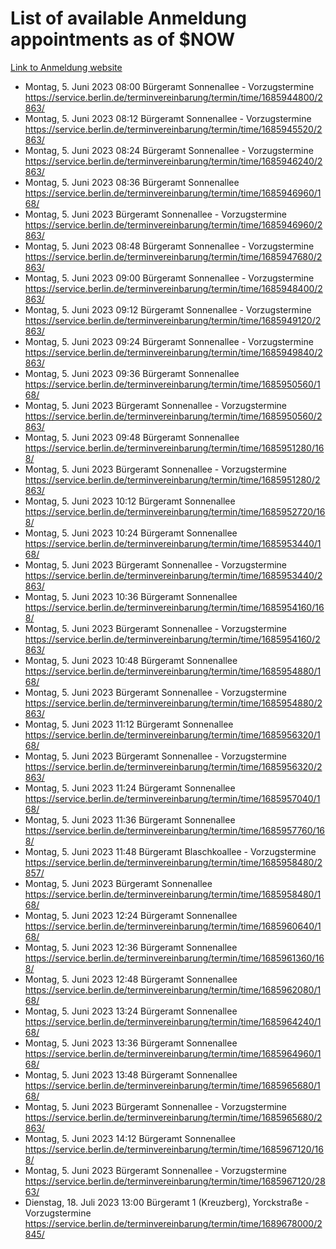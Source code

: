 # List of available Anmeldung appointments as of $NOW
[Link to Anmeldung website](https://service.berlin.de/terminvereinbarung/termin/tag.php?termin=1&anliegen[]=120686&dienstleisterlist=122210,122217,327316,122219,327312,122227,327314,122231,327346,122243,327348,122254,122252,329742,122260,329745,122262,329748,122271,327278,122273,327274,122277,327276,330436,122280,327294,122282,327290,122284,327292,122291,327270,122285,327266,122286,327264,122296,327268,150230,329760,122297,327286,122294,327284,122312,329763,122314,329775,122304,327330,122311,327334,122309,327332,317869,122281,327352,122279,329772,122283,122276,327324,122274,327326,122267,329766,122246,327318,122251,327320,122257,327322,122208,327298,122226,327300&herkunft=http%3A%2F%2Fservice.berlin.de%2Fdienstleistung%2F120686%2F)
- Montag, 5. Juni 2023 08:00 Bürgeramt Sonnenallee - Vorzugstermine https://service.berlin.de/terminvereinbarung/termin/time/1685944800/2863/
- Montag, 5. Juni 2023 08:12 Bürgeramt Sonnenallee - Vorzugstermine https://service.berlin.de/terminvereinbarung/termin/time/1685945520/2863/
- Montag, 5. Juni 2023 08:24 Bürgeramt Sonnenallee - Vorzugstermine https://service.berlin.de/terminvereinbarung/termin/time/1685946240/2863/
- Montag, 5. Juni 2023 08:36 Bürgeramt Sonnenallee https://service.berlin.de/terminvereinbarung/termin/time/1685946960/168/
- Montag, 5. Juni 2023  Bürgeramt Sonnenallee - Vorzugstermine https://service.berlin.de/terminvereinbarung/termin/time/1685946960/2863/
- Montag, 5. Juni 2023 08:48 Bürgeramt Sonnenallee - Vorzugstermine https://service.berlin.de/terminvereinbarung/termin/time/1685947680/2863/
- Montag, 5. Juni 2023 09:00 Bürgeramt Sonnenallee - Vorzugstermine https://service.berlin.de/terminvereinbarung/termin/time/1685948400/2863/
- Montag, 5. Juni 2023 09:12 Bürgeramt Sonnenallee - Vorzugstermine https://service.berlin.de/terminvereinbarung/termin/time/1685949120/2863/
- Montag, 5. Juni 2023 09:24 Bürgeramt Sonnenallee - Vorzugstermine https://service.berlin.de/terminvereinbarung/termin/time/1685949840/2863/
- Montag, 5. Juni 2023 09:36 Bürgeramt Sonnenallee https://service.berlin.de/terminvereinbarung/termin/time/1685950560/168/
- Montag, 5. Juni 2023  Bürgeramt Sonnenallee - Vorzugstermine https://service.berlin.de/terminvereinbarung/termin/time/1685950560/2863/
- Montag, 5. Juni 2023 09:48 Bürgeramt Sonnenallee https://service.berlin.de/terminvereinbarung/termin/time/1685951280/168/
- Montag, 5. Juni 2023  Bürgeramt Sonnenallee - Vorzugstermine https://service.berlin.de/terminvereinbarung/termin/time/1685951280/2863/
- Montag, 5. Juni 2023 10:12 Bürgeramt Sonnenallee https://service.berlin.de/terminvereinbarung/termin/time/1685952720/168/
- Montag, 5. Juni 2023 10:24 Bürgeramt Sonnenallee https://service.berlin.de/terminvereinbarung/termin/time/1685953440/168/
- Montag, 5. Juni 2023  Bürgeramt Sonnenallee - Vorzugstermine https://service.berlin.de/terminvereinbarung/termin/time/1685953440/2863/
- Montag, 5. Juni 2023 10:36 Bürgeramt Sonnenallee https://service.berlin.de/terminvereinbarung/termin/time/1685954160/168/
- Montag, 5. Juni 2023  Bürgeramt Sonnenallee - Vorzugstermine https://service.berlin.de/terminvereinbarung/termin/time/1685954160/2863/
- Montag, 5. Juni 2023 10:48 Bürgeramt Sonnenallee https://service.berlin.de/terminvereinbarung/termin/time/1685954880/168/
- Montag, 5. Juni 2023  Bürgeramt Sonnenallee - Vorzugstermine https://service.berlin.de/terminvereinbarung/termin/time/1685954880/2863/
- Montag, 5. Juni 2023 11:12 Bürgeramt Sonnenallee https://service.berlin.de/terminvereinbarung/termin/time/1685956320/168/
- Montag, 5. Juni 2023  Bürgeramt Sonnenallee - Vorzugstermine https://service.berlin.de/terminvereinbarung/termin/time/1685956320/2863/
- Montag, 5. Juni 2023 11:24 Bürgeramt Sonnenallee https://service.berlin.de/terminvereinbarung/termin/time/1685957040/168/
- Montag, 5. Juni 2023 11:36 Bürgeramt Sonnenallee https://service.berlin.de/terminvereinbarung/termin/time/1685957760/168/
- Montag, 5. Juni 2023 11:48 Bürgeramt Blaschkoallee - Vorzugstermine https://service.berlin.de/terminvereinbarung/termin/time/1685958480/2857/
- Montag, 5. Juni 2023  Bürgeramt Sonnenallee https://service.berlin.de/terminvereinbarung/termin/time/1685958480/168/
- Montag, 5. Juni 2023 12:24 Bürgeramt Sonnenallee https://service.berlin.de/terminvereinbarung/termin/time/1685960640/168/
- Montag, 5. Juni 2023 12:36 Bürgeramt Sonnenallee https://service.berlin.de/terminvereinbarung/termin/time/1685961360/168/
- Montag, 5. Juni 2023 12:48 Bürgeramt Sonnenallee https://service.berlin.de/terminvereinbarung/termin/time/1685962080/168/
- Montag, 5. Juni 2023 13:24 Bürgeramt Sonnenallee https://service.berlin.de/terminvereinbarung/termin/time/1685964240/168/
- Montag, 5. Juni 2023 13:36 Bürgeramt Sonnenallee https://service.berlin.de/terminvereinbarung/termin/time/1685964960/168/
- Montag, 5. Juni 2023 13:48 Bürgeramt Sonnenallee https://service.berlin.de/terminvereinbarung/termin/time/1685965680/168/
- Montag, 5. Juni 2023  Bürgeramt Sonnenallee - Vorzugstermine https://service.berlin.de/terminvereinbarung/termin/time/1685965680/2863/
- Montag, 5. Juni 2023 14:12 Bürgeramt Sonnenallee https://service.berlin.de/terminvereinbarung/termin/time/1685967120/168/
- Montag, 5. Juni 2023  Bürgeramt Sonnenallee - Vorzugstermine https://service.berlin.de/terminvereinbarung/termin/time/1685967120/2863/
- Dienstag, 18. Juli 2023 13:00 Bürgeramt 1 (Kreuzberg), Yorckstraße - Vorzugstermine https://service.berlin.de/terminvereinbarung/termin/time/1689678000/2845/
